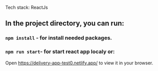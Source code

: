 Tech stack: ReactJs

## In the project directory, you can run:
### `npm install` - for install needed packages.
### `npm run start`- for start react app localy or:
Open https://delivery-app-test0.netlify.app/ to view it in your browser.


